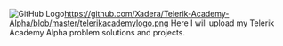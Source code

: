 ![GitHub Logo](https://github.com/Xadera/Telerik-Academy-Alpha/blob/master/telerikacademylogo.png)https://github.com/Xadera/Telerik-Academy-Alpha/blob/master/telerikacademylogo.png
Here I will upload my Telerik Academy Alpha problem solutions and projects.
